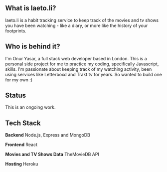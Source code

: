 ## What is laeto.li?
laeto.li is a habit tracking service to keep track of the movies and tv
shows you have been watching - like a diary, or more like the history of
your footprints.

## Who is behind it?
I'm Onur Yasar, a full stack web developer based in London. This is a
personal side project for me to practice my coding, specifically
Javascript, skills. I'm passionate about keeping track of my watching
activity, been using services like Letterboxd and Trakt.tv for years. So
wanted to build one for my own :)

## Status
This is an ongoing work.

## Tech Stack
**Backend** Node.js, Express and MongoDB

**Frontend** React

**Movies and TV Shows Data** TheMovieDB API

**Hosting** Heroku
